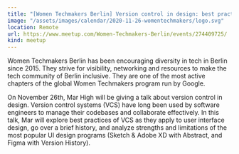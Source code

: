 ```yaml
---
title: "[Women Techmakers Berlin] Version control in design: best practices for collaboration"
image: "/assets/images/calendar/2020-11-26-womentechmakers/logo.svg"
location: Remote
url: https://www.meetup.com/Women-Techmakers-Berlin/events/274409725/
kind: meetup
---
```


Women Techmakers Berlin has been encouraging diversity in tech in Berlin since 2015. They strive for visibility, networking and resources to make the tech community of Berlin inclusive. They are one of the most active chapters of the global Women Techmakers program run by Google.

On November 26th, Mar High will be giving a talk about version control in design. Version control systems (VCS) have long been used by software engineers to manage their codebases and collaborate effectively. In this talk, Mar will explore best practices of VCS as they apply to user interface design, go over a brief history, and analyze strengths and limitations of the most popular UI design programs (Sketch & Adobe XD with Abstract, and Figma with Version History).
